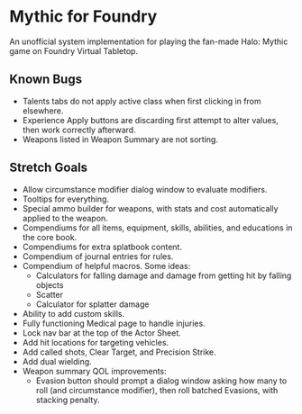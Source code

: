 # Mythic for Foundry

An unofficial system implementation for playing the fan-made Halo: Mythic game on Foundry Virtual Tabletop.

## Known Bugs

* Talents tabs do not apply active class when first clicking in from elsewhere.
* Experience Apply buttons are discarding first attempt to alter values, then work correctly afterward.
* Weapons listed in Weapon Summary are not sorting.

## Stretch Goals

* Allow circumstance modifier dialog window to evaluate modifiers.
* Tooltips for everything.
* Special ammo builder for weapons, with stats and cost automatically applied to the weapon.
* Compendiums for all items, equipment, skills, abilities, and educations in the core book.
* Compendiums for extra splatbook content.
* Compendium of journal entries for rules.
* Compendium of helpful macros. Some ideas:
    * Calculators for falling damage and damage from getting hit by falling objects
    * Scatter
    * Calculator for splatter damage
* Ability to add custom skills.
* Fully functioning Medical page to handle injuries.
* Lock nav bar at the top of the Actor Sheet.
* Add hit locations for targeting vehicles.
* Add called shots, Clear Target, and Precision Strike.
* Add dual wielding.
* Weapon summary QOL improvements:
    * Evasion button should prompt a dialog window asking how many to roll (and circumstance modifier), then roll batched Evasions, with stacking penalty.
